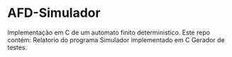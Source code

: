 # AFD-Simulador
Implementação em C de um automato finito deterministico.
Este repo contém: 
  Relatorio do programa
  Simulador implementado em C
  Gerador de testes.
